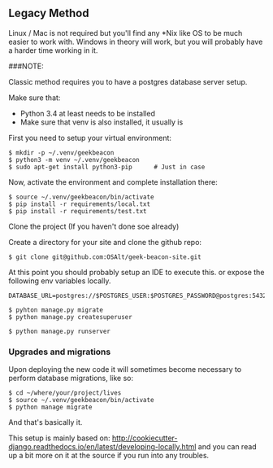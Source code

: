 ## Legacy Method

Linux / Mac is not required but you'll find any *Nix like OS to be much easier to work with.  Windows in theory will
work, but you will probably have a harder time working in it. 


###NOTE:

Classic method requires you to have a postgres database server setup.  

Make sure that:

- Python 3.4 at least needs to be installed
- Make sure that venv is also installed, it usually is


First you need to setup your virtual environment:

```
$ mkdir -p ~/.venv/geekbeacon
$ python3 -m venv ~/.venv/geekbeacon
$ sudo apt-get install python3-pip      # Just in case
```

Now, activate the environment and complete installation there:

```
$ source ~/.venv/geekbeacon/bin/activate
$ pip install -r requirements/local.txt
$ pip install -r requirements/test.txt
```

Clone the project (If you haven't done soe already)

Create a directory for your site and clone the github repo:

```
$ git clone git@github.com:OSAlt/geek-beacon-site.git 
```

At this point you should probably setup an IDE to execute this.  or expose the following env variables locally.

```
DATABASE_URL=postgres://$POSTGRES_USER:$POSTGRES_PASSWORD@postgres:5432/$POSTGRES_USER
```

```
$ pyhton manage.py migrate
$ python manage.py createsuperuser
```

```
$ python manage.py runserver
```

### Upgrades and migrations

Upon deploying the new code it will sometimes become necessary to perform
database migrations, like so:

```
$ cd ~/where/your/project/lives
$ source ~/.venv/geekbeacon/bin/activate 
$ python manage migrate
```
And that's basically it.



This setup is mainly based on: http://cookiecutter-django.readthedocs.io/en/latest/developing-locally.html and you can 
read up a bit more on it at the source if you run into any troubles.


